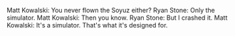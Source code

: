 Matt Kowalski: You never flown the Soyuz either?
Ryan Stone: Only the simulator.
Matt Kowalski: Then you know.
Ryan Stone: But I crashed it.
Matt Kowalski: It's a simulator. That's what it's designed for.